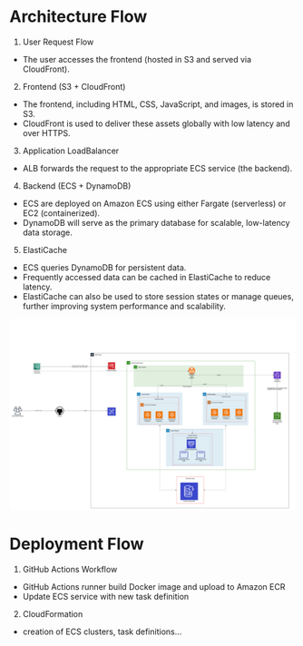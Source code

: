 # Architecture Flow

1. User Request Flow 
- The user accesses the frontend (hosted in S3 and served via CloudFront).


2. Frontend (S3 + CloudFront)
- The frontend, including HTML, CSS, JavaScript, and images, is stored in S3.
- CloudFront is used to deliver these assets globally with low latency and over HTTPS.

3. Application LoadBalancer
- ALB forwards the request to the appropriate ECS service (the backend).

4. Backend (ECS + DynamoDB)
- ECS are deployed on Amazon ECS using either Fargate (serverless) or EC2 (containerized).
- DynamoDB will serve as the primary database for scalable, low-latency data storage.

5. ElastiCache
- ECS queries DynamoDB for persistent data.
- Frequently accessed data can be cached in ElastiCache to reduce latency.
- ElastiCache can also be used to store session states or manage queues, further improving system performance and scalability.


![Architecture](./architecture/Architecture.png)



# Deployment Flow

1. GitHub Actions Workflow
- GitHub Actions runner build Docker image and upload to Amazon ECR
- Update ECS service with new task definition
2. CloudFormation
- creation of ECS clusters, task definitions...